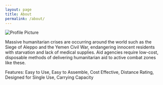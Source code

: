 ```yaml
---
layout: page
title: About
permalink: /about/
---
```


<img src="{{ site.baseurl }}/assets/profile-placeholder.gif" title="Profile Picture" class="profile">

Massive humanitarian crises are occurring around the world such as the Siege of Aleppo and the Yemen Civil War, endangering innocent residents with starvation and lack of medical supplies. Aid agencies require low-cost, disposable methods of delivering humanitarian aid to active combat zones like these. 

Features: 
Easy to Use, Easy to Assemble, Cost Effective, Distance Rating, Designed for Single Use, Carrying Capacity




